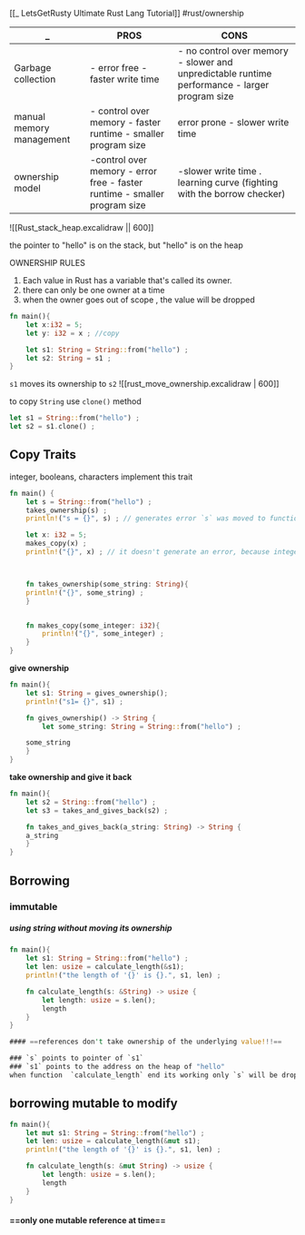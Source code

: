 [[_ LetsGetRusty Ultimate Rust Lang Tutorial]]
#rust/ownership 


 _ | PROS | CONS
 ---|---|---
Garbage collection | - error free - faster write time | - no control over memory  - slower and unpredictable runtime performance - larger program size
manual memory management | - control over memory - faster runtime - smaller program size | error prone - slower write time
ownership model|-control over memory - error free - faster runtime - smaller program size | -slower write time . learning curve (fighting with the borrow checker)

![[Rust_stack_heap.excalidraw || 600]]

the pointer to "hello" is on the stack, but "hello" is on the heap

OWNERSHIP RULES
1. Each value in Rust has a variable that's called its owner.
2. there can only be one owner at a time
3. when the owner goes out of scope , the value will be dropped

```rust
fn main(){
	let x:i32 = 5;
	let y: i32 = x ; //copy

	let s1: String = String::from("hello") ;
	let s2: String = s1 ;
}
```

`s1` moves its ownership to `s2`
![[rust_move_ownership.excalidraw | 600]]

to copy `String` use `clone()` method
```rust
let s1 = String::from("hello") ;
let s2 = s1.clone() ;
```

## Copy Traits
integer, booleans, characters implement this trait

```rust
fn main() {
	let s = String::from("hello") ;
	takes_ownership(s) ;
	println!("s = {}", s) ; // generates error `s` was moved to function

	let x: i32 = 5;
	makes_copy(x) ;
	println!("{}", x) ; // it doesn't generate an error, because integer implement Trait Copy, 



	fn takes_ownership(some_string: String){
	println!("{}", some_string) ;
	}


	fn makes_copy(some_integer: i32){
		println!("{}", some_integer) ;
	}
}
```


**give ownership**
```rust
fn main(){
	let s1: String = gives_ownership();
	println!("s1= {}", s1) ;

	fn gives_ownership() -> String {
		let some_string: String = String::from("hello") ;

	some_string
	}
}
```

**take ownership and give it back**
```rust
fn main(){
	let s2 = String::from("hello") ;
	let s3 = takes_and_gives_back(s2) ;

	fn takes_and_gives_back(a_string: String) -> String {
	a_string
	}
}
```


## Borrowing

### immutable
##### using string without moving its ownership
```rust
fn main(){
	let s1: String = String::from("hello") ;
	let len: usize = calculate_length(&s1);
	println!("the length of '{}' is {}.", s1, len) ;

	fn calculate_length(s: &String) -> usize {
		let length: usize = s.len();
		length
	}
}

#### ==references don't take ownership of the underlying value!!!==

### `s` points to pointer of `s1`
### `s1` points to the address on the heap of "hello"
when function  `calculate_length` end its working only `s` will be dropped

```


## borrowing mutable to modify
```rust
fn main(){
	let mut s1: String = String::from("hello") ;
	let len: usize = calculate_length(&mut s1);
	println!("the length of '{}' is {}.", s1, len) ;

	fn calculate_length(s: &mut String) -> usize {
		let length: usize = s.len();
		length
	}
}

```

#### ==only one mutable reference at time==





















